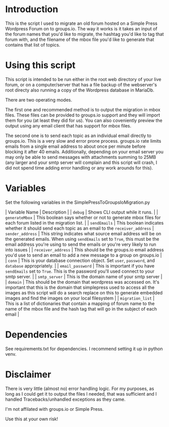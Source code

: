 # Introduction
This is the script I used to migrate an old forum hosted on a Simple Press Wordpress Forum on to groups.io. The way it works is it takes an input of the forum names that you'd like to migrate, the hashtag you'd like to tag that forum with, and the filename of the mbox file you'd like to generate that contains that list of topics.

# Using this script
This script is intended to be run either in the root web directory of your live forum, or on a computer/server that has a file backup of the webserver's root directy also running a copy of the Wordpress database in MariaDb.

There are two operating modes. 

The first one and recommended method is to output the migration in mbox files. These files can be provided to groups.io support and they will import them for you (at least they did for us). You can also coveniently preview the output using any email client that has support for mbox files.

The second one is to send each topic as an individual email directly to groups.io. This is a very slow and error prone process. groups.io rate limits emails from a single email address to about once per minute before blocking it after 40 emails. Additionally, depending on your email server you may only be able to send messages with attachments summing to 25MB (any larger and your smtp server will complain and this script will crash, I did not spend time adding error handling or any work arounds for this).

# Variables
Set the following variables in the SimplePressToGroupsIoMigration.py

| Variable Name    | Description |
| `debug`          | Shows CLI output while it runs. |
| `generateMbox`   | This boolean says whether or not to generate mbox files for each forum listed in the migration list. |
| `sendEmails`     | This boolean indicates whether it should send each topic as an email to the `receiver_address`
| `sender_address` | This string indicates what source email address will be on the generated emails. When using `sendEmails` set to `True`, this must be the email address you're using to send the emails or you're very likely to run into issues |
| `receiver_address` | This should be the groups.io email address you'd use to send an email to add a new message to a group on groups.io |
| `conn` | This is your database connection object. Set `user`, `password`, and `database` appropriately. |
| `email_password` | This is important if you have `sendEmails` set to `True`. This is the password you'll used connect to your smtp server. |
| `smtp_server` | This is the domain name of your smtp server |
| `domain` | This should be the domain that wordpress was accessed on. It's important that this is the domain that simplepress used to access all the images as this script will do a search replace on this to generate embedded images and find the images on your local filesystem |
| `migration_list` | This is a list of dictionaries that contain a mapping of forum name to the name of the mbox file and the hash tag that will go in the subject of each email |

# Dependencies
See requirements.txt for dependencies. I recommend setting it up in python venv.

# Disclaimer
There is very little (almost no) error handling logic. For my purposes, as long as I could get it to output the files I needed, that was sufficient and I handled Tracebacks/unhandled exceptions as they came.

I'm not affilated with groups.io or Simple Press.

Use this at your own risk!
